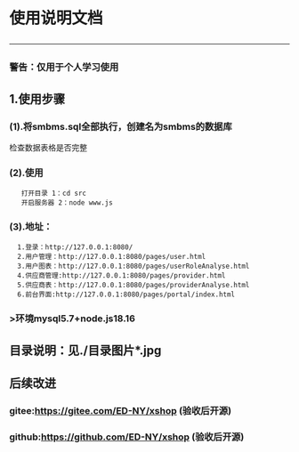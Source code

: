 # 使用说明文档<hr>
### 警告：仅用于个人学习使用
## 1.使用步骤
### (1).将smbms.sql全部执行，创建名为smbms的数据库
检查数据表格是否完整
### (2).使用
       打开目录 1：cd src
       开启服务器 2：node www.js
### (3).地址：
      1.登录：http://127.0.0.1:8080/
      2.用户管理：http://127.0.0.1:8080/pages/user.html
      3.用户图表：http://127.0.0.1:8080/pages/userRoleAnalyse.html
      4.供应商管理:http://127.0.0.1:8080/pages/provider.html
      5.供应商表：http://127.0.0.1:8080/pages/providerAnalyse.html
      6.前台界面:http://127.0.0.1:8080/pages/portal/index.html

### >环境mysql5.7+node.js18.16

## 目录说明：见./目录图片*.jpg

## 后续改进
### gitee:https://gitee.com/ED-NY/xshop    (验收后开源)
### github:https://github.com/ED-NY/xshop  (验收后开源)




         

